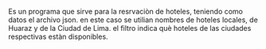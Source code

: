 Es un programa que sirve para la resrvaciòn de hoteles, teniendo como
datos el archivo json.
en este caso se utilian nombres  de hoteles locales, de Huaraz y de la Ciudad de Lima.
el filtro indica què hoteles de las  ciudades respectivas estàn disponibles.
